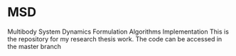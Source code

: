 # MSD
Multibody System Dynamics Formulation Algorithms Implementation
This is the repository for my research thesis work. The code can be accessed in the master branch
